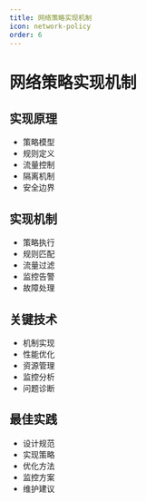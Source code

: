 ```yaml
---
title: 网络策略实现机制
icon: network-policy
order: 6
---
```


# 网络策略实现机制

## 实现原理
- 策略模型
- 规则定义
- 流量控制
- 隔离机制
- 安全边界

## 实现机制
- 策略执行
- 规则匹配
- 流量过滤
- 监控告警
- 故障处理

## 关键技术
- 机制实现
- 性能优化
- 资源管理
- 监控分析
- 问题诊断

## 最佳实践
- 设计规范
- 实现策略
- 优化方法
- 监控方案
- 维护建议
